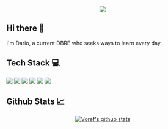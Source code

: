 <p align="center">
  <img src="https://capsule-render.vercel.app/api?type=waving&height=100&color=0:A6ACCD,25:9CA7E4,50:B388EB,75:D3A7FF,100:C5A3FF" />
</p>

## Hi there 👋
<p>I'm Dario, a current DBRE who seeks ways to learn every day.</p>

## Tech Stack 💻
<p>
  <img src="https://img.shields.io/badge/cassandra-%231287B1.svg?style=flat&logo=apache-cassandra&logoColor=white" />
  <img src="https://img.shields.io/badge/postgres-%23316192.svg?style=flat&logo=postgresql&logoColor=white" />
  <img src="https://img.shields.io/badge/ansible-%231A1918.svg?style=flat&logo=ansible&logoColor=white" />
  <img src="https://img.shields.io/badge/python-3670A0?style=flat&logo=python&logoColor=ffdd54" />
  <img src="https://img.shields.io/badge/grafana-%23F46800.svg?style=flat&logo=grafana&logoColor=white" />
  <img src="https://img.shields.io/badge/jira-%230A0FFF.svg?style=flat&logo=jira&logoColor=white" />
</p>

## Github Stats 📈
<p align="center">
  <a href="https://github.com/anuraghazra/github-readme-stats">
    <img src="https://github-readme-stats.vercel.app/api?username=voref&show_icons=true&theme=material-palenight" alt="Voref's github stats"/>
  </a>
</p>
